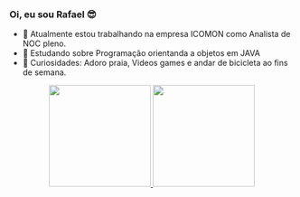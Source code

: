 ### Oi, eu sou Rafael 😎

- 🔭 Atualmente estou trabalhando na empresa ICOMON como Analista de NOC pleno.
- 🌱 Estudando sobre Programação orientanda a objetos em JAVA
- 👀 Curiosidades: Adoro praia, Videos games e andar de bicicleta ao fins de semana.

<div align="center">
  <a href="https://github.com/rafasguels">
  <img height="180em" src="https://github-readme-stats.vercel.app/api?username=Rafasguels&show_icons=true&theme=dracula&include_all_commits=true&count_private=true"/>
  <img height="180em" src="https://github-readme-stats.vercel.app/api/top-langs/?username=Rafasguels&layout=compact&langs_count=7&theme=dracula"/>
</div>
